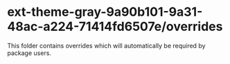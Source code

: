 # ext-theme-gray-9a90b101-9a31-48ac-a224-71414fd6507e/overrides

This folder contains overrides which will automatically be required by package users.
